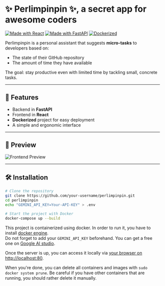 # ✨ Perlimpinpin ✨, a secret app for awesome coders

[![Made with React](https://img.shields.io/badge/Made%20with-React-61DAFB?logo=react&logoColor=white)](https://react.dev/)
[![Made with FastAPI](https://img.shields.io/badge/Made%20with-FastAPI-009688?logo=fastapi&logoColor=white)](https://fastapi.tiangolo.com/)
[![Dockerized](https://img.shields.io/badge/Dockerized-Yes-2496ED?logo=docker&logoColor=white)](https://www.docker.com/)

Perlimpinpin is a personal assistant that suggests **micro-tasks** to developers based on:
- The state of their GitHub repository
- The amount of time they have available  

The goal: stay productive even with limited time by tackling small, concrete tasks.  

---

## 🚀 Features
- Backend in **FastAPI**  
- Frontend in **React**  
- **Dockerized** project for easy deployment  
- A simple and ergonomic interface  

---

## 📸 Preview
![Frontend Preview](website.gif)  

---

## 🛠️ Installation
```bash
# Clone the repository
git clone https://github.com/your-username/perlimpinpin.git
cd perlimpinpin
echo "GEMINI_API_KEY=Your-API-KEY" > .env

# Start the project with Docker
docker-compose up --build
```

This project is containerized using docker. In order to run it, you have to install [docker engine](https://docs.docker.com/engine/install/).  
Do not forget to add your `GEMINI_API_KEY` beforehand. You can get a free one on [Google AI studio](https://aistudio.google.com/app/apikey).  

Once the server is up, you can access it locally via [your browser on http://localhost:80](http://localhost:80).  

When you're done, you can delete all containers and images with `sudo docker system prune`. Be careful if you have other containers that are running, you should rather delete it manually.